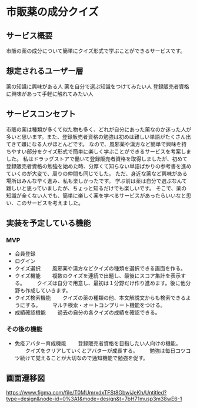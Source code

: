 # 市販薬の成分クイズ

## サービス概要
市販の薬の成分について簡単にクイズ形式で学ぶことができるサービスです。

## 想定されるユーザー層
薬の知識に興味がある人
薬を自分で選ぶ知識をつけてみたい人
登録販売者資格に興味があって手軽に触れてみたい人

## サービスコンセプト
市販の薬は種類が多くて似た物も多く、どれが自分にあった薬なのか迷った人が多いと思います。また、登録販売者資格の勉強は初めは難しい単語がたくさん出てきて嫌になる人がほとんどです。
なので、風邪薬や漢方など簡単で興味を持ちやすい部分をクイズ形式で簡単に楽しく学ぶことができるサービスを考案しました。
私はドラッグストアで働いて登録販売者資格を取得しましたが、初めて登録販売者資格の勉強を始めた時、分厚くて知らない単語ばかりの参考書を進めていくのが大変で、周りの仲間も同じでした。
ただ、身近な薬など興味がある場所はみんな早く進み、私も楽しかったです。
学ぶ前は薬は自分で選ぶなんて難しいと思っていましたが、ちょっと知るだけでも楽しいです。
そこで、薬の知識が全くない人でも、簡単に楽しく薬を学べるサービスがあったらいいなと思い、このサービスを考えました。

## 実装を予定している機能
### MVP
* 会員登録
* ログイン
* クイズ選択
　　風邪薬や漢方などクイズの種類を選択できる画面を作る。
* クイズ機能
　　複数のクイズを連続で出題し、最後にスコア集計を表示する。
　　クイズは自分で用意し、最初は１分野だけ作り進めます。後に他分野も作成していきます。
* クイズ検索機能
　　クイズの薬の種類の他、本文解説文からも検索できるようにする。
　　マルチ検索・オートコンプリート機能をつける。
* 成績確認機能
　　過去の自分の各クイズの成績を確認できる。

### その後の機能
* 免疫アバター育成機能
　　登録販売者資格を目指したい人向けの機能。
　　クイズをクリアしていくとアバターが成長する。
　　勉強は毎日コツコツ続けて覚えることが大切なので通知機能で勉強を促す。


## 画面遷移図
https://www.figma.com/file/T0MUmrxdxTFSt8GbwjJeKh/Untitled?type=design&node-id=0%3A1&mode=design&t=7bH71musp3m38wE6-1